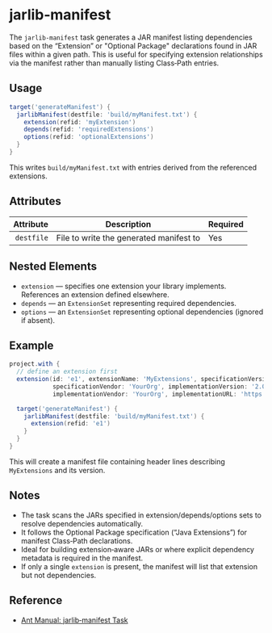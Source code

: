 # jarlib‑manifest

The `jarlib-manifest` task generates a JAR manifest listing dependencies based on the “Extension” or "Optional Package" declarations found in JAR files within a given path. This is useful for specifying extension relationships via the manifest rather than manually listing Class‑Path entries.

## Usage

```groovy
target('generateManifest') {
  jarlibManifest(destfile: 'build/myManifest.txt') {
    extension(refid: 'myExtension')
    depends(refid: 'requiredExtensions')
    options(refid: 'optionalExtensions')
  }
}
```

This writes `build/myManifest.txt` with entries derived from the referenced extensions.

## Attributes

| Attribute | Description                        | Required |
|----------:|------------------------------------|----------|
| `destfile`| File to write the generated manifest to | Yes      |

## Nested Elements

- `extension` — specifies one extension your library implements. References an extension defined elsewhere.
- `depends` — an `ExtensionSet` representing required dependencies.
- `options` — an `ExtensionSet` representing optional dependencies (ignored if absent).

## Example

```groovy
project.with {
  // define an extension first
  extension(id: 'e1', extensionName: 'MyExtensions', specificationVersion: '1.0',
            specificationVendor: 'YourOrg', implementationVersion: '2.0',
            implementationVendor: 'YourOrg', implementationURL: 'https://example.com')

  target('generateManifest') {
    jarlibManifest(destfile: 'build/myManifest.txt') {
      extension(refid: 'e1')
    }
  }
}
```

This will create a manifest file containing header lines describing `MyExtensions` and its version.

## Notes

- The task scans the JARs specified in extension/depends/options sets to resolve dependencies automatically.
- It follows the Optional Package specification (“Java Extensions”) for manifest Class‑Path declarations.
- Ideal for building extension‑aware JARs or where explicit dependency metadata is required in the manifest.
- If only a single `extension` is present, the manifest will list that extension but not dependencies.

## Reference

- [Ant Manual: jarlib‑manifest Task](https://ant.apache.org/manual/Tasks/jarlib-manifest.html)

